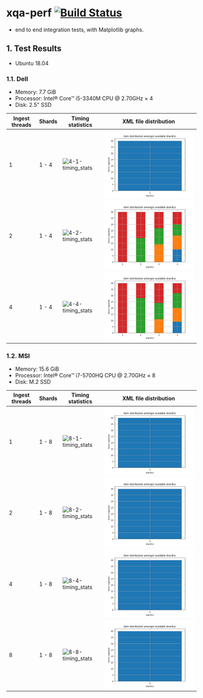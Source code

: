 # xqa-perf [![Build Status](https://travis-ci.org/jameshnsears/xqa-perf.svg?branch=master)](https://travis-ci.org/jameshnsears/xqa-perf) 
* end to end integration tests, with Matplotlib graphs.

## 1. Test Results
* Ubuntu 18.04

### 1.1. Dell
* Memory: 7.7 GiB
* Processor: Intel® Core™ i5-3340M CPU @ 2.70GHz × 4
* Disk: 2.5" SSD

Ingest threads | Shards | Timing statistics | XML file distribution |
| ------------- | ------------- | ------------- | ------------- |
| 1 | 1 - 4 | ![4-1-timing_stats](graphs/4-1_4-timing_stats.png) | ![4-1-file_distribution](graphs/4-1-file_distribution.png) |
| 2 | 1 - 4 | ![4-2-timing_stats](graphs/4-1_4-timing_stats.png) | ![4-2-file_distribution](graphs/4-2-file_distribution.png) |
| 4 | 1 - 4 | ![4-4-timing_stats](graphs/4-1_4-timing_stats.png) | ![4-4-file_distribution](graphs/4-4-file_distribution.png) |

### 1.2. MSI
* Memory: 15.6 GiB
* Processor: Intel® Core™ i7-5700HQ CPU @ 2.70GHz × 8 
* Disk: M.2 SSD

| Ingest threads | Shards | Timing statistics | XML file distribution |
| ------------- | ------------- | ------------- | ------------- |
| 1 | 1 - 8 | ![8-1-timing_stats](graphs/4-1_4-timing_stats.png) | ![8-1-file_distribution](graphs/4-1-file_distribution.png) |
| 2 | 1 - 8 | ![8-2-timing_stats](graphs/4-1_4-timing_stats.png) | ![8-2-file_distribution](graphs/4-1-file_distribution.png) |
| 4 | 1 - 8 | ![8-4-timing_stats](graphs/4-1_4-timing_stats.png) | ![8-4-file_distribution](graphs/4-1-file_distribution.png) |
| 8 | 1 - 8 | ![8-8-timing_stats](graphs/4-1_4-timing_stats.png) | ![8-8-file_distribution](graphs/4-1-file_distribution.png) |
